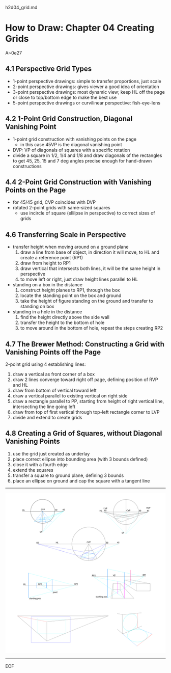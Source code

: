 h2d04_grid.md

How to Draw: Chapter 04 Creating Grids
================================================================================

A~0e27

4.1 Perspective Grid Types
--------------------------------------------------------------------------------

- 1-point perspective drawings: simple to transfer proportions, just scale
- 2-point perspective drawings: gives viewer a good idea of orientation
- 3-point perspective drawings: most dynamic view; keep HL off the page or close to top/bottom edge to make the best use
- 5-point perspective drawings or curvilinear perspective: fish-eye-lens

4.2 1-Point Grid Construction, Diagonal Vanishing Point
--------------------------------------------------------------------------------

- 1-point grid construction with vanishing points on the page
  - in this case 45VP is the diagonal vanishing point
- DVP: VP of diagonals of squares with a specific rotation
- divide a square in 1/2, 1/4 and 1/8 and draw diagonals of the rectangles to get 45, 25, 15 and 7 deg angles precise enough for hand-drawn constructions

4.4 2-Point Grid Construction with Vanishing Points on the Page
--------------------------------------------------------------------------------

- for 45/45 grid, CVP coincides with DVP
- rotated 2-point grids with same-sized squares
  - use incircle of square (ellilpse in perspective) to correct sizes of grids

4.6 Transferring Scale in Perspective
--------------------------------------------------------------------------------

- transfer height when moving around on a ground plane
  1. draw a line from base of object, in direction it will move, to HL and create a reference point (RP1)
  2. draw from height to RP1
  3. draw vertical that intersects both lines, it will be the same height in perspective
  4. to move left or right, just draw height lines parallel to HL
- standing on a box in the distance
  1. construct height planes to RP1, through the box
  2. locate the standing point on the box and ground
  3. take the height of figure standing on the ground and transfer to standing on box
- standing in a hole in the distance
  1. find the height directly above the side wall
  2. transfer the height to the bottom of hole
  3. to move around in the bottom of hole, repeat the steps creating RP2

4.7 The Brewer Method: Constructing a Grid with Vanishing Points off the Page
--------------------------------------------------------------------------------

2-point grid using 4 establishing lines:

1. draw a vertical as front corner of a box
2. draw 2 lines converge toward right off page, defining position of RVP and HL
3. draw from bottom of vertical toward left
4. draw a vertical parallel to existing vertical on right side
5. draw a rectangle parallel to PP, starting from height of right vertical line, intersecting the line going left
6. draw from top of first vertical through top-left rectangle corner to LVP
7. divide and extend to create grids

4.8 Creating a Grid of Squares, without Diagonal Vanishing Points
--------------------------------------------------------------------------------

1. use the grid just created as underlay
2. place correct ellipse into bounding area (with 3 bounds defined)
3. close it with a fourth edge
4. extend the squares
5. transfer a square to ground plane, defining 3 bounds
6. place an ellipse on ground and cap the square with a tangent line

--------------------------------------------------------------------------------

![h2d04](n1p0e29_h2d04_00.png)

--------------------------------------------------------------------------------

EOF
